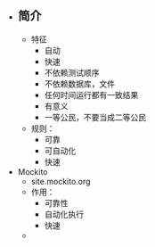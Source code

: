 - ## 简介
	- 特征
		- 自动
		- 快速
		- 不依赖测试顺序
		- 不依赖数据库，文件
		- 任何时间运行都有一致结果
		- 有意义
		- 一等公民，不要当成二等公民
	- 规则：
		- 可靠
		- 可自动化
		- 快速
- Mockito
	- site.mockito.org
	- 作用：
		- 可靠性
		- 自动化执行
		- 快速
	-